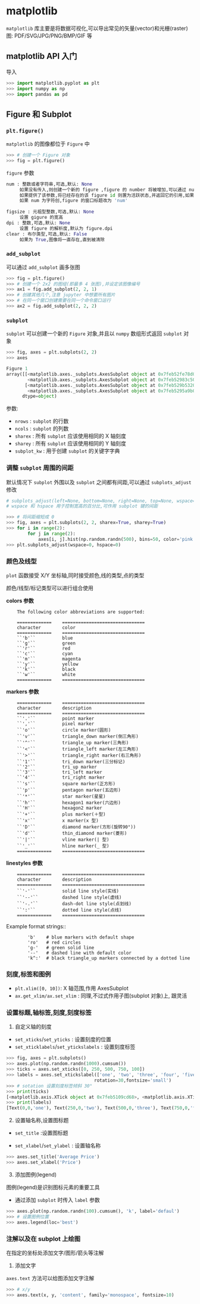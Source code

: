# matplotlib

`matplotlib` 库主要是将数据可视化,可以导出常见的矢量(vector)和光栅(raster)图: PDF/SVG/JPG/PNG/BMP/GIF 等

## matplotlib API 入门

导入

```python
>>> import matplotlib.pyplot as plt
>>> import numpy as np
>>> import pandas as pd
```

## Figure 和 Subplot

### `plt.figure()`

`matplotlib` 的图像都位于 `Figure` 中

```python
>>> # 创建一个 Figure 对象
>>> fig = plt.figure()
```

`figure` 参数

```python
num : 整数或者字符串,可选,默认: None
     如果没有传入,则创建一个新的 figure ,figure 的 number 将被增加,可以通过 number 属性访问
     如果提供了该参数,将已经存在的该 figure id 则置为活跃状态,并返回它的引用,如果没有则创建并返回
     如果 num 为字符创,figure 的窗口标题改为 'num'
    
figsize : 元祖型整数,可选,默认: None
     设置 gigure 的宽高
dpi : 整数,可选,默认: None
     设置 figure 的解析度,默认为 figure.dpi
clear : 布尔类型,可选,默认: False
     如果为 True,图像将一直存在,直到被清除
```

### `add_subplot`

可以通过 `add_subplot` 画多张图

```python
>>> fig = plt.figure()
>>> # 创建一个 2x2 的图组(即最多 4 张图),并设定该图像编号
>>> ax1 = fig.add_subplot(2, 2, 1)
>>> # 创建其他几个,注意 jupyter 中想要所有图片
>>> # 在同一个窗口创建需要在同一个命令窗口运行
>>> ax2 = fig.add_subplot(2, 2, 2)
```

### `subplot` 

`subplot` 可以创建一个新的 `Figure` 对象,并且以 `numpy` 数组形式返回 `subplot` 对象

```python
>>> fig, axes = plt.subplots(2, 2)
>>> axes 

Figure 1
array([[<matplotlib.axes._subplots.AxesSubplot object at 0x7feb52fe78d0>,
        <matplotlib.axes._subplots.AxesSubplot object at 0x7feb52983c50>],
       [<matplotlib.axes._subplots.AxesSubplot object at 0x7feb529b5320>,
        <matplotlib.axes._subplots.AxesSubplot object at 0x7feb5295a9b0>]],
      dtype=object)
```

参数:

* `nrows` : `subplot` 的行数
* `ncols` : `subplot` 的列数
* `sharex` : 所有 `subplot` 应该使用相同的 X 轴刻度
* `sharey` : 所有 `subplot` 应该使用相同的 Y 轴刻度
* `subplot_kw` : 用于创建 `subplot` 的关键字字典

### 调整 `subplot` 周围的间距

默认情况下 `subplot` 外围以及 `subplot` 之间都有间距,可以通过 `subplots_adjust` 修改

```python
# subplots_adjust(left=None, bottom=None, right=None, top=None, wspace=None, hspace=None)
# wspace 和 hspace 用于控制宽高的百分比,可作用 subplot 键的间距

>>> # 将间距缩短成 0
>>> fig, axes = plt.subplots(2, 2, sharex=True, sharey=True)
>>> for i in range(2):
        for j in range(2):
            axes[i, j].hist(np.random.randn(500), bins=50, color='pink', alpha=0.8)
>>> plt.subplots_adjust(wspace=0, hspace=0)
```

### 颜色及线型

`plot` 函数接受 X/Y 坐标轴,同时接受颜色,线的类型,点的类型

颜色/线型/标记类型可以进行组合使用

**colors 参数**

        The following color abbreviations are supported:
    
        =============    ===============================
        character        color
        =============    ===============================
        ``'b'``          blue
        ``'g'``          green
        ``'r'``          red
        ``'c'``          cyan
        ``'m'``          magenta
        ``'y'``          yellow
        ``'k'``          black
        ``'w'``          white
        =============    ===============================
**markers 参数**

        =============    ===============================
        character        description
        =============    ===============================
        ``'.'``          point marker
        ``','``          pixel marker
        ``'o'``          circle marker(圆形)
        ``'v'``          triangle_down marker(倒三角形)
        ``'^'``          triangle_up marker(三角形)
        ``'<'``          triangle_left marker(左三角形)
        ``'>'``          triangle_right marker(右三角形)
        ``'1'``          tri_down marker(三分标记)
        ``'2'``          tri_up marker
        ``'3'``          tri_left marker
        ``'4'``          tri_right marker
        ``'s'``          square marker(正方形)
        ``'p'``          pentagon marker(五边形)
        ``'*'``          star marker(星星)
        ``'h'``          hexagon1 marker(六边形)
        ``'H'``          hexagon2 marker
        ``'+'``          plus marker(＋型)
        ``'x'``          x marker(x 型)
        ``'D'``          diamond marker(方形(旋转90°))
        ``'d'``          thin_diamond marker(菱形)
        ``'|'``          vline marker(| 型)
        ``'_'``          hline marker(_ 型)
        =============    ===============================
**linestyles 参数**

        =============    ===============================
        character        description
        =============    ===============================
        ``'-'``          solid line style(实线)
        ``'--'``         dashed line style(虚线)
        ``'-.'``         dash-dot line style(点划线)
        ``':'``          dotted line style(点线)
        =============    ===============================
Example format strings::

            'b'    # blue markers with default shape
            'ro'   # red circles
            'g-'   # green solid line
            '--'   # dashed line with default color
            'k^:'  # black triangle_up markers connected by a dotted line
### 刻度,标签和图例

* `plt.xlim([0, 10])`: X 轴范围,作用 AxesSubplot 
* `ax.get_xlim/ax.set_xlim` : 同理,不过式作用子图(subplot 对象)上, 跟灵活

### 设置标题,轴标签,刻度,刻度标签

1. 自定义轴的刻度

* `set_xticks`/`set_yticks` : 设置刻度的位置
* `set_xticklabels`/`set_ytickslabels` : 设置刻度标签

```python
>>> fig, axes = plt.subplots()
>>> axes.plot(np.random.randn(1000).cumsum())
>>> ticks = axes.set_xticks([0, 250, 500, 750, 100])
>>> labels = axes.set_xtickslabel(['one', 'two', 'three', 'four', 'five'],
                                 rotation=30,fontsize='small')
>>> # sotation 设置刻度标签倾斜 30°
>>> print(ticks)
[<matplotlib.axis.XTick object at 0x7feb5109cd68>, <matplotlib.axis.XTick object at 0x7feb5109c6d8>, <matplotlib.axis.XTick object at 0x7feb51239cc0>, <matplotlib.axis.XTick object at 0x7feb51056eb8>, <matplotlib.axis.XTick object at 0x7feb51061550>]
>>> print(labels)
[Text(0,0,'one'), Text(250,0,'two'), Text(500,0,'three'), Text(750,0,'four'), Text(1000,0,'five')]
```

2. 设置轴名称,设置图标题

* `set_title` :设置图标题

* `set_xlabel`/`set_ylabel` : 设置轴名称

```python
>>> axes.set_title('Average Price')
>>> axes.set_xlabel('Price')
```

3. 添加图例(legend)

图例(legend)是识别图标元素的重要工具

* 通过添加 `subplot` 时传入 `label` 参数

```python
>>> axes.plot(np.random.randn(100).cumsum(), 'k', label='defaul')
>>> # 设置图例位置
>>> axes.legend(loc='best')
```

### 注解以及在 subplot 上绘图

在指定的坐标处添加文字/图形/箭头等注解

1. 添加文字

`axes.text` 方法可以给图添加文字注解

```python
>>> # x/y 
>>> axes.text(x, y, 'content', family='monospace', fontsize=10)
```

